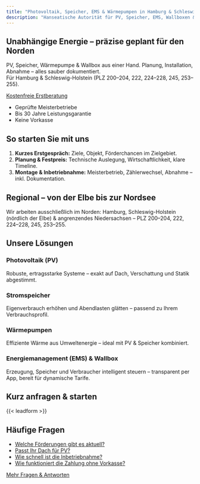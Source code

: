 ```yaml
---
title: "Photovoltaik, Speicher, EMS & Wärmepumpen in Hamburg & Schleswig-Holstein | OWN THE SUN"
description: "Hanseatische Autorität für PV, Speicher, EMS, Wallboxen & Wärmepumpen – ausschließlich im PLZ-Gebiet 200–204, 222, 224–228, 245, 253–255. Souveräne Beratung, geprüfte Meisterbetriebe, keine Vorkasse."
---
```


<section class="hero">
  <h1>Unabhängige Energie – präzise geplant für den Norden</h1>
  <p>PV, Speicher, Wärmepumpe & Wallbox aus einer Hand. Planung, Installation, Abnahme – alles sauber dokumentiert. <br>Für Hamburg & Schleswig-Holstein (PLZ 200–204, 222, 224–228, 245, 253–255).</p>
  <a class="btn btn-lg" href="/kontakt/">Kostenfreie Erstberatung</a>
</section>

<section class="trust" aria-label="Vertrauen">
  <ul>
    <li>Geprüfte Meisterbetriebe</li>
    <li>Bis 30 Jahre Leistungsgarantie</li>
    <li>Keine Vorkasse</li>
  </ul>
</section>

<section class="steps">
  <h2>So starten Sie mit uns</h2>
  <ol>
    <li><strong>Kurzes Erstgespräch:</strong> Ziele, Objekt, Förderchancen im Zielgebiet.</li>
    <li><strong>Planung & Festpreis:</strong> Technische Auslegung, Wirtschaftlichkeit, klare Timeline.</li>
    <li><strong>Montage & Inbetriebnahme:</strong> Meisterbetrieb, Zählerwechsel, Abnahme – inkl. Dokumentation.</li>
  </ol>
</section>

<section class="region">
  <h2>Regional – von der Elbe bis zur Nordsee</h2>
  <p>Wir arbeiten ausschließlich im Norden: Hamburg, Schleswig-Holstein (nördlich der Elbe) & angrenzendes Niedersachsen – PLZ 200–204, 222, 224–228, 245, 253–255.</p>
</section>

<section class="products">
  <h2>Unsere Lösungen</h2>

  <h3>Photovoltaik (PV)</h3>
  <p>Robuste, ertragsstarke Systeme – exakt auf Dach, Verschattung und Statik abgestimmt.</p>

  <h3>Stromspeicher</h3>
  <p>Eigenverbrauch erhöhen und Abendlasten glätten – passend zu Ihrem Verbrauchsprofil.</p>

  <h3>Wärmepumpen</h3>
  <p>Effiziente Wärme aus Umweltenergie – ideal mit PV & Speicher kombiniert.</p>

  <h3>Energiemanagement (EMS) & Wallbox</h3>
  <p>Erzeugung, Speicher und Verbraucher intelligent steuern – transparent per App, bereit für dynamische Tarife.</p>
</section>

<section class="inline-lead" aria-label="Schnellanfrage">
  <h2>Kurz anfragen & starten</h2>
  {{< leadform >}}
</section>

<section class="faq-teaser">
  <h2>Häufige Fragen</h2>
  <ul>
    <li><a href="/faq/#foerderung">Welche Förderungen gibt es aktuell?</a></li>
    <li><a href="/faq/#dach">Passt Ihr Dach für PV?</a></li>
    <li><a href="/faq/#zeit">Wie schnell ist die Inbetriebnahme?</a></li>
    <li><a href="/faq/#zahlung">Wie funktioniert die Zahlung ohne Vorkasse?</a></li>
  </ul>
  <a class="btn-secondary" href="/faq/">Mehr Fragen & Antworten</a>
</section>
